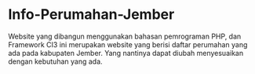 # Info-Perumahan-Jember
Website yang dibangun menggunakan bahasan pemrograman PHP, dan Framework CI3 ini merupakan website yang berisi daftar perumahan yang ada pada kabupaten Jember. Yang nantinya dapat diubah menyesuaikan dengan kebutuhan yang ada.
